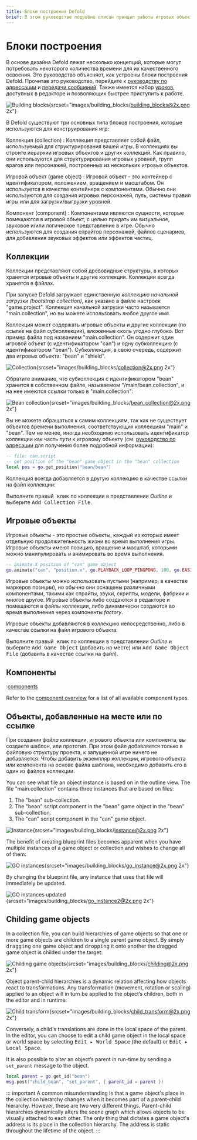 ```yaml
---
title: Блоки построения Defold
brief: В этом руководстве подробно описан принцип работы игровых объектов, компонентов и коллекций.
---
```


#  Блоки построения

В основе дизайна Defold лежат несколько концепций, которые могут потребовать некоторого количества времени для их качественного освоения. Это руководство объясняет, как устроены блоки построения Defold. Прочитав это руководство, перейдите к [руководству по адрессации](/manuals/addressing) и [передачи сообщений](/manuals/message-passing). Также имеется набор [уроков](/tutorials/getting-started), доступных в редакторе и позволяющих быстрее приступить к работе.

![Building blocks](images/building_blocks/building_blocks.png){srcset="images/building_blocks/building_blocks@2x.png 2x"}

В Defold существуют три основных типа блоков построения, которые используются для конструирования игр:

Коллекция (collection)
: Коллекция представляет собой файл, используемый для структурирования вашей игры. В коллекциях вы строите иерархии игровых объектов и других коллекций. Как правило, они используются для структурирования игровых уровней, групп врагов или персонажей, построенных из нескольких игровых объектов.

Игровой объект (game object)
: Игровой объект - это контейнер с идентификатором, положением, вращением и масштабом. Он используется в качестве контейнера с компонентами. Обычно они используются для создания игровых персонажей, пуль, системы правил игры или для загрузки/выгрузки уровней.

Компонент (сomponent)
: Компонентами являются сущности, которые помещаются в игровой объект, с целью придать им визуальное, звуковое и/или логическое представление в игре. Обычно используются для создания спрайтов персонажей, файлов сценариев, для добавления звуковых эффектов или эффектов частиц.

## Коллекции

Коллекции представляют собой древовидные структуры, в которых хранятся игровые объекты и другие коллекции. Коллекции всегда хранятся в файлах.

При запуске Defold загружает единственную _коллекцию начальной загрузки (bootstrap collection)_, как указано в файле настроек "game.project". Коллекция начальной загрузки часто называется "main.collection", но вы можете использовать любое другое имя.

Коллекция может содержать игровые объекты и другие коллекции (по ссылке на файл субколлекции), вложенные сколь угодно глубоко. Вот пример файла под названием "main.collection". Он содержит один игровой объект (с идентификатором "can") и одну субколлекцию (с идентификатором "bean"). Субколлекция, в свою очередь, содержит два игровых объекта: "bean" и "shield".

![Collection](images/building_blocks/collection.png){srcset="images/building_blocks/collection@2x.png 2x"}

Обратите внимание, что субколлекция с идентификатором "bean" хранится в собственном файле, называемом "/main/bean.collection", и на нее имеются ссылки только в "main.collection":

![Bean collection](images/building_blocks/bean_collection.png){srcset="images/building_blocks/bean_collection@2x.png 2x"}

Вы не можете обращаться к самим коллекциям, так как не существует объектов времени выполнения, соответствующих коллекциям "main" и "bean". Тем не менее, иногда необходимо использовать идентификатор коллекции как часть _пути_ к игровому объекту (см. [руководство по адресации](/manuals/addressing) для получения более подробной информации):

```lua
-- file: can.script
-- get position of the "bean" game object in the "bean" collection
local pos = go.get_position("bean/bean")
```

Коллекция всегда добавляется в другую коллекцию в качестве ссылки на файл коллекции:

Выполните <kbd>правый клик</kbd> по коллекции в представлении *Outline* и выберите <kbd>Add Collection File</kbd>.

## Игровые объекты

Игровые объекты - это простые объекты, каждый из которых имеет отдельную продолжительность жизни во время выполнения игры. Игровые объекты имеют позицию, вращение и масштаб, которыми можно манипулировать и анимировать во время выполнения.

```lua
-- animate X position of "can" game object
go.animate("can", "position.x", go.PLAYBACK_LOOP_PINGPONG, 100, go.EASING_LINEAR, 1.0)
```

Игровые объекты можно использовать пустыми (например, в качестве маркеров позиции), но обычно они оснащены различными компонентами, такими как спрайты, звуки, скрипты, модели, фабрики и многое другое. Игровые объекты либо создаются в редакторе и помещаются в файлы коллекции, либо динамически создаются во время выполнения через компоненты _factory_.

Игровые объекты добавляются в коллекцию непосредственно, либо в качестве ссылки на файл игрового объекта:

Выполните <kbd>правый клик</kbd> по коллекции в представлении *Outline* и выберите <kbd>Add Game Object</kbd> (добавить на месте) или <kbd>Add Game Object File</kbd> (добавить в качестве ссылки на файл).


## Компоненты

:[components](../shared/components.md)

Refer to the [component overview](/manuals/components/) for a list of all available component types.

## Объекты, добавленные на месте или по ссылке

При создании _файла_ коллекции, игрового объекта или компонента, вы создаете шаблон, или прототип. При этом файл добавляется только в файловую структуру проекта, к запущенной игре ничего не добавляется. Чтобы добавить экземпляр коллекции, игрового объекта или компонента на основе файла шаблона, необходимо добавить его в один из файлов коллекции.

You can see what file an object instance is based on in the outline view. The file "main.collection" contains three instances that are based on files:

1. The "bean" sub-collection.
2. The "bean" script component in the "bean" game object in the "bean" sub-collection.
3. The "can" script component in the "can" game object.

![Instance](images/building_blocks/instance.png){srcset="images/building_blocks/instance@2x.png 2x"}

The benefit of creating blueprint files becomes apparent when you have multiple instances of a game object or collection and wishes to change all of them:

![GO instances](images/building_blocks/go_instance.png){srcset="images/building_blocks/go_instance@2x.png 2x"}

By changing the blueprint file, any instance that uses that file will immediately be updated.

![GO instances updated](images/building_blocks/go_instance2.png){srcset="images/building_blocks/go_instance2@2x.png 2x"}

## Childing game objects

In a collection file, you can build hierarchies of game objects so that one or more game objects are children to a single parent game object. By simply <kbd>dragging</kbd> one game object and <kbd>dropping</kbd> it onto another the dragged game object is childed under the target:

![Childing game objects](images/building_blocks/childing.png){srcset="images/building_blocks/childing@2x.png 2x"}

Object parent-child hierarchies is a dynamic relation affecting how objects react to transformations. Any transformation (movement, rotation or scaling) applied to an object will in turn be applied to the object’s children, both in the editor and in runtime:

![Child transform](images/building_blocks/child_transform.png){srcset="images/building_blocks/child_transform@2x.png 2x"}

Conversely, a child's translations are done in the local space of the parent. In the editor, you can choose to edit a child game object in the local space or world space by selecting <kbd>Edit ▸ World Space</kbd> (the default) or <kbd>Edit ▸ Local Space</kbd>.

It is also possible to alter an object’s parent in run-time by sending a `set_parent` message to the object.

```lua
local parent = go.get_id("bean")
msg.post("child_bean", "set_parent", { parent_id = parent })
```

::: important
A common misunderstanding is that a game object's place in the collection hierarchy changes when it becomes part of a parent-child hierarchy. However, these are two very different things. Parent-child hierarchies dynamically alters the scene graph which allows objects to be visually attached to each other. The only thing that dictates a game object's address is its place in the collection hierarchy. The address is static throughout the lifetime of the object.
:::

